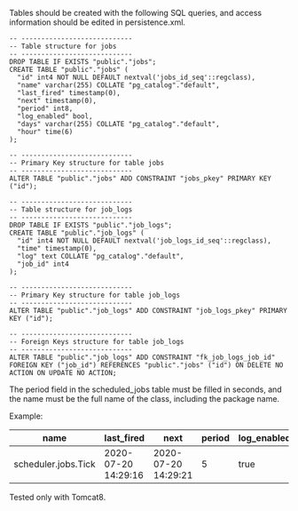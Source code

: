 Tables should be created with the following SQL queries, and access information should be edited in persistence.xml.

```
-- ----------------------------
-- Table structure for jobs
-- ----------------------------
DROP TABLE IF EXISTS "public"."jobs";
CREATE TABLE "public"."jobs" (
  "id" int4 NOT NULL DEFAULT nextval('jobs_id_seq'::regclass),
  "name" varchar(255) COLLATE "pg_catalog"."default",
  "last_fired" timestamp(0),
  "next" timestamp(0),
  "period" int8,
  "log_enabled" bool,
  "days" varchar(255) COLLATE "pg_catalog"."default",
  "hour" time(6)
);

-- ----------------------------
-- Primary Key structure for table jobs
-- ----------------------------
ALTER TABLE "public"."jobs" ADD CONSTRAINT "jobs_pkey" PRIMARY KEY ("id");

-- ----------------------------
-- Table structure for job_logs
-- ----------------------------
DROP TABLE IF EXISTS "public"."job_logs";
CREATE TABLE "public"."job_logs" (
  "id" int4 NOT NULL DEFAULT nextval('job_logs_id_seq'::regclass),
  "time" timestamp(0),
  "log" text COLLATE "pg_catalog"."default",
  "job_id" int4
);

-- ----------------------------
-- Primary Key structure for table job_logs
-- ----------------------------
ALTER TABLE "public"."job_logs" ADD CONSTRAINT "job_logs_pkey" PRIMARY KEY ("id");

-- ----------------------------
-- Foreign Keys structure for table job_logs
-- ----------------------------
ALTER TABLE "public"."job_logs" ADD CONSTRAINT "fk_job_logs_job_id" FOREIGN KEY ("job_id") REFERENCES "public"."jobs" ("id") ON DELETE NO ACTION ON UPDATE NO ACTION;

```

The period field in the scheduled_jobs table must be filled in seconds, and the name must be the full name of the class, including the package name.

Example:

| name  | last_fired  | next  | period  | log_enabled |
| ----- | ----------- | ----- | ------- | ----------- |
| scheduler.jobs.Tick  | 2020-07-20 14:29:16  |  2020-07-20 14:29:21 |  5 |  true |

Tested only with Tomcat8.
